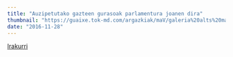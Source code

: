 ```yaml
---
title: "Auzipetutako gazteen gurasoak parlamentura joanen dira"
thumbnail: "https://guaixe.tok-md.com/argazkiak/maV/galeria%20alts%20manifa/galeria%20alts%20manifa/cache/P1015326_content.JPG"
date: "2016-11-28"
---
```

[Irakurri](https://guaixe.eus/altsasu/1480363248670-auzipetutako-gazteen-gurasoak-parlamentura-joanen-dira)
